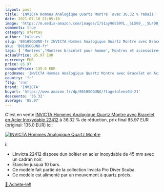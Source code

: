 ```yaml
---
layout: post
title: 'INVICTA Hommes Analogique Quartz Montre  avec 36.32 % rabais '
date: 2021-07-16 21:05:10
image: 'https://m.media-amazon.com/images/I/51ay96E59YL._SL500_._SL400_.jpg'
comments: true
category: ofertas
author: 'tole.es'
slug: 'B01HSGGUNO-fr INVICTA Hommes Analogique Quartz Montre avec Bracelet en...'
sku: 'B01HSGGUNO-fr'
tags: [ 'Montres','Montres bracelet pour homme','Montres et accessoires','Montres homme','invicta', ]
actualPrice: 85.97 EUR
currency: EUR
price: 85.97
comparePrice: 135.0 EUR
prodname: 'INVICTA Hommes Analogique Quartz Montre avec Bracelet en Acier Inoxydable 22412'
country: 'fr'
flag: '🇫🇷'
brand: 'INVICTA'
buyurl: 'https://www.amazon.fr/dp/B01HSGGUNO/?tag=tolees0d-21'
descuento: '36.32'
average: '85.97'
---
```


C'est en vente [INVICTA Hommes Analogique Quartz Montre avec Bracelet en Acier Inoxydable 22412](https://www.amazon.fr/dp/B01HSGGUNO/?tag=tolees0d-21)  à  36.32 % de réduction, prix final  85.97 EUR (original: 135.0 EUR) ici:

[![INVICTA Hommes Analogique Quartz Montre ](https://m.media-amazon.com/images/I/51ay96E59YL._SL500_._SL400_.jpg)](https://www.amazon.fr/dp/B01HSGGUNO/?tag=tolees0d-21)

ℹ️:

- LInvicta 22412 dispose dun boîtier en acier inoxydable de 45 mm avec un cadran noir.
- Étanche jusquà 10 bars.
- Ce modèle fait partie de la collection Invicta Pro Diver Scuba.
- Ce modèle est alimenté par un mouvement à quartz précis.

[🛒 Achète-le!!](https://www.amazon.fr/dp/B01HSGGUNO/?tag=tolees0d-21)

